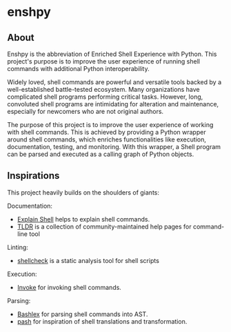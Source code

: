 # enshpy

## About

Enshpy is the abbreviation of Enriched Shell Experience with Python.
This project's purpose is to improve the user experience of running shell commands
with additional Python interoperability.

Widely loved, shell commands are powerful and versatile tools backed by a
well-established battle-tested ecosystem. Many organizations have complicated
shell programs performing critical tasks. However, long, convoluted shell programs
are intimidating for alteration and maintenance, especially for newcomers who are
not original authors.

The purpose of this project is to improve the user experience of working with shell
commands. This is achieved by providing a Python wrapper around shell commands,
which enriches functionalities like execution, documentation, testing, and
monitoring. With this wrapper, a Shell program can be parsed and executed as a
calling graph of Python objects.

## Inspirations

This project heavily builds on the shoulders of giants:

Documentation:

- [Explain Shell](https://github.com/idank/explainshell) helps to explain shell
commands.
- [TLDR](https://github.com/tldr-pages/tldr) is a collection of community-maintained help pages for command-line tool

Linting:

- [shellcheck](https://github.com/koalaman/shellcheck) is a static analysis tool for shell scripts

Execution:

- [Invoke](https://github.com/pyinvoke/invoke) for invoking shell commands.

Parsing:

- [Bashlex](https://github.com/idank/bashlex) for parsing shell commands into AST.
- [pash](https://github.com/binpash/pash) for inspiration of shell translations and transformation.
